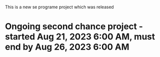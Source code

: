 This is a new se programe project which was released


# Ongoing second chance project - started Aug 21, 2023 6:00 AM, must end by Aug 26, 2023 6:00 AM
